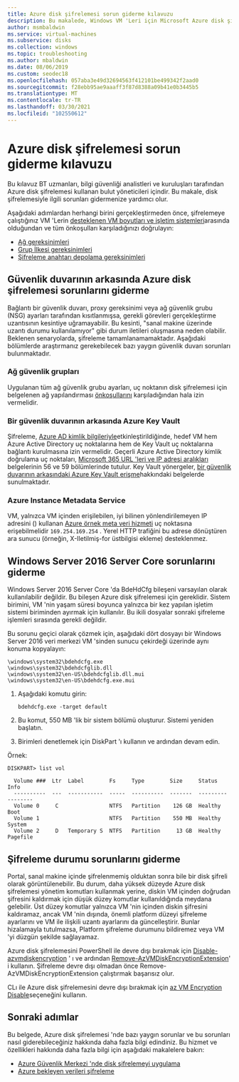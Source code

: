 ```yaml
---
title: Azure disk şifrelemesi sorun giderme kılavuzu
description: Bu makalede, Windows VM 'Leri için Microsoft Azure disk şifrelemesi için sorun giderme ipuçları sunulmaktadır.
author: msmbaldwin
ms.service: virtual-machines
ms.subservice: disks
ms.collection: windows
ms.topic: troubleshooting
ms.author: mbaldwin
ms.date: 08/06/2019
ms.custom: seodec18
ms.openlocfilehash: 057aba3e49d32694563f412101be499342f2aad0
ms.sourcegitcommit: f28ebb95ae9aaaff3f87d8388a09b41e0b3445b5
ms.translationtype: MT
ms.contentlocale: tr-TR
ms.lasthandoff: 03/30/2021
ms.locfileid: "102550612"
---
```

# <a name="azure-disk-encryption-troubleshooting-guide"></a>Azure disk şifrelemesi sorun giderme kılavuzu

Bu kılavuz BT uzmanları, bilgi güvenliği analistleri ve kuruluşları tarafından Azure disk şifrelemesi kullanan bulut yöneticileri içindir. Bu makale, disk şifrelemesiyle ilgili sorunları gidermenize yardımcı olur.

Aşağıdaki adımlardan herhangi birini gerçekleştirmeden önce, şifrelemeye çalıştığınız VM 'Lerin [desteklenen VM boyutları ve işletim sistemleri](disk-encryption-overview.md#supported-vms-and-operating-systems)arasında olduğundan ve tüm önkoşulları karşıladığınızı doğrulayın:

- [Ağ gereksinimleri](disk-encryption-overview.md#networking-requirements)
- [Grup İlkesi gereksinimleri](disk-encryption-overview.md#group-policy-requirements)
- [Şifreleme anahtarı depolama gereksinimleri](disk-encryption-overview.md#encryption-key-storage-requirements)

## <a name="troubleshooting-azure-disk-encryption-behind-a-firewall"></a>Güvenlik duvarının arkasında Azure disk şifrelemesi sorunlarını giderme

Bağlantı bir güvenlik duvarı, proxy gereksinimi veya ağ güvenlik grubu (NSG) ayarları tarafından kısıtlanmışsa, gerekli görevleri gerçekleştirme uzantısının kesintiye uğramayabilir. Bu kesinti, "sanal makine üzerinde uzantı durumu kullanılamıyor" gibi durum iletileri oluşmasına neden olabilir. Beklenen senaryolarda, şifreleme tamamlanamamaktadır. Aşağıdaki bölümlerde araştırmanız gerekebilecek bazı yaygın güvenlik duvarı sorunları bulunmaktadır.

### <a name="network-security-groups"></a>Ağ güvenlik grupları
Uygulanan tüm ağ güvenlik grubu ayarları, uç noktanın disk şifrelemesi için belgelenen ağ yapılandırması [önkoşullarını](disk-encryption-overview.md#networking-requirements) karşıladığından hala izin vermelidir.

### <a name="azure-key-vault-behind-a-firewall"></a>Bir güvenlik duvarının arkasında Azure Key Vault

Şifreleme, [Azure AD kimlik bilgileriyle](disk-encryption-windows-aad.md#)etkinleştirildiğinde, hedef VM hem Azure Active Directory uç noktalarına hem de Key Vault uç noktalarına bağlantı kurulmasına izin vermelidir. Geçerli Azure Active Directory kimlik doğrulama uç noktaları, [Microsoft 365 URL 'leri ve IP adresi aralıkları](/microsoft-365/enterprise/urls-and-ip-address-ranges) belgelerinin 56 ve 59 bölümlerinde tutulur. Key Vault yönergeler, [bir güvenlik duvarının arkasındaki Azure Key Vault erişme](../../key-vault/general/access-behind-firewall.md)hakkındaki belgelerde sunulmaktadır.

### <a name="azure-instance-metadata-service"></a>Azure Instance Metadata Service 
VM, yalnızca VM içinden erişilebilen, iyi bilinen yönlendirilemeyen IP adresini () kullanan [Azure örnek meta veri hizmeti](../windows/instance-metadata-service.md) uç noktasına erişebilmelidir `169.254.169.254` .  Yerel HTTP trafiğini bu adrese dönüştüren ara sunucu (örneğin, X-Iletilmiş-for üstbilgisi ekleme) desteklenmez.

## <a name="troubleshooting-windows-server-2016-server-core"></a>Windows Server 2016 Server Core sorunlarını giderme

Windows Server 2016 Server Core 'da BdeHdCfg bileşeni varsayılan olarak kullanılabilir değildir. Bu bileşen Azure disk şifrelemesi için gereklidir. Sistem birimini, VM 'nin yaşam süresi boyunca yalnızca bir kez yapılan işletim sistemi biriminden ayırmak için kullanılır. Bu ikili dosyalar sonraki şifreleme işlemleri sırasında gerekli değildir.

Bu sorunu geçici olarak çözmek için, aşağıdaki dört dosyayı bir Windows Server 2016 veri merkezi VM 'sinden sunucu çekirdeği üzerinde aynı konuma kopyalayın:

   ```
   \windows\system32\bdehdcfg.exe
   \windows\system32\bdehdcfglib.dll
   \windows\system32\en-US\bdehdcfglib.dll.mui
   \windows\system32\en-US\bdehdcfg.exe.mui
   ```

1. Aşağıdaki komutu girin:

   ```
   bdehdcfg.exe -target default
   ```

1. Bu komut, 550 MB 'lik bir sistem bölümü oluşturur. Sistemi yeniden başlatın.

1. Birimleri denetlemek için DiskPart 'ı kullanın ve ardından devam edin.  

Örnek:

```
DISKPART> list vol

  Volume ###  Ltr  Label        Fs     Type        Size     Status     Info
  ----------  ---  -----------  -----  ----------  -------  ---------  --------
  Volume 0     C                NTFS   Partition    126 GB  Healthy    Boot
  Volume 1                      NTFS   Partition    550 MB  Healthy    System
  Volume 2     D   Temporary S  NTFS   Partition     13 GB  Healthy    Pagefile
```

## <a name="troubleshooting-encryption-status"></a>Şifreleme durumu sorunlarını giderme 

Portal, sanal makine içinde şifrelenmemiş olduktan sonra bile bir disk şifreli olarak görüntülenebilir.  Bu durum, daha yüksek düzeyde Azure disk şifrelemesi yönetim komutları kullanmak yerine, diskin VM içinden doğrudan şifresini kaldırmak için düşük düzey komutlar kullanıldığında meydana gelebilir.  Üst düzey komutlar yalnızca VM 'nin içinden diskin şifresini kaldıramaz, ancak VM 'nin dışında, önemli platform düzeyi şifreleme ayarlarını ve VM ile ilişkili uzantı ayarlarını da güncelleştirir.  Bunlar hizalamayla tutulmazsa, Platform şifreleme durumunu bildiremez veya VM 'yi düzgün şekilde sağlayamaz.

Azure disk şifrelemesini PowerShell ile devre dışı bırakmak için [Disable-azvmdiskencryption](/powershell/module/az.compute/disable-azvmdiskencryption) ' ı ve ardından [Remove-AzVMDiskEncryptionExtension](/powershell/module/az.compute/remove-azvmdiskencryptionextension)' i kullanın. Şifreleme devre dışı olmadan önce Remove-AzVMDiskEncryptionExtension çalıştırmak başarısız olur.

CLı ile Azure disk şifrelemesini devre dışı bırakmak için [az VM Encryption Disable](/cli/azure/vm/encryption)seçeneğini kullanın. 

## 



## <a name="next-steps"></a>Sonraki adımlar

Bu belgede, Azure disk şifrelemesi 'nde bazı yaygın sorunlar ve bu sorunları nasıl giderebileceğiniz hakkında daha fazla bilgi edindiniz. Bu hizmet ve özellikleri hakkında daha fazla bilgi için aşağıdaki makalelere bakın:

- [Azure Güvenlik Merkezi 'nde disk şifrelemeyi uygulama](../../security-center/asset-inventory.md)
- [Azure bekleyen verileri şifreleme](../../security/fundamentals/encryption-atrest.md)